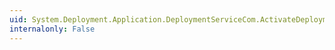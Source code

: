 ```yaml
---
uid: System.Deployment.Application.DeploymentServiceCom.ActivateDeployment(System.String,System.Boolean)
internalonly: False
---
```

